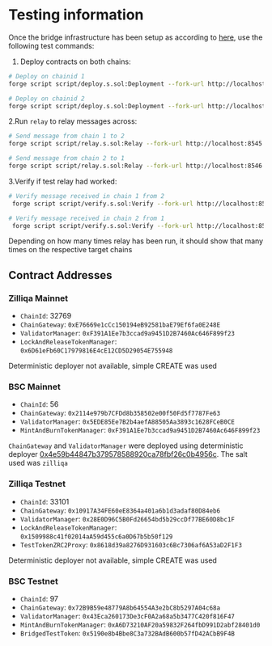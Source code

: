 # Testing information

Once the bridge infrastructure has been setup as according to [here](../bridge-validators/README.md), use the following test commands:

1. Deploy contracts on both chains:

```sh
# Deploy on chainid 1
forge script script/deploy.s.sol:Deployment --fork-url http://localhost:8545 --broadcast
```

```sh
# Deploy on chainid 2
forge script script/deploy.s.sol:Deployment --fork-url http://localhost:8546 --broadcast
```

2.Run `relay` to relay messages across:

```sh
# Send message from chain 1 to 2
forge script script/relay.s.sol:Relay --fork-url http://localhost:8545 --broadcast
```

```sh
# Send message from chain 2 to 1
forge script script/relay.s.sol:Relay --fork-url http://localhost:8546 --broadcast
```

3.Verify if test relay had worked:

```sh
# Verify message received in chain 1 from 2
 forge script script/verify.s.sol:Verify --fork-url http://localhost:8545 --broadcast
```

```sh
# Verify message received in chain 2 from 1
 forge script script/verify.s.sol:Verify --fork-url http://localhost:8546 --broadcast
```

Depending on how many times relay has been run, it should show that many times on the respective target chains

## Contract Addresses

### Zilliqa Mainnet

- `ChainId`: 32769
- `ChainGateway`: `0xE76669e1cCc150194eB92581baE79Ef6fa0E248E`
- `ValidatorManager`: `0xF391A1Ee7b3ccad9a9451D2B7460Ac646F899f23`
- `LockAndReleaseTokenManager`: `0x6D61eFb60C17979816E4cE12CD5D29054E755948`

Deterministic deployer not available, simple CREATE was used

### BSC Mainnet

- `ChainId`: 56
- `ChainGateway`: `0x2114e979b7CFDd8b358502e00f50Fd5f7787Fe63`
- `ValidatorManager`: `0x5EDE85Ee7B2b4aefA88505Aa3893c1628FCeB0CE`
- `MintAndBurnTokenManager`: `0xF391A1Ee7b3ccad9a9451D2B7460Ac646F899f23`

`ChainGateway` and `ValidatorManager` were deployed using deterministic deployer [0x4e59b44847b379578588920ca78fbf26c0b4956c](https://github.com/Arachnid/deterministic-deployment-proxy). The salt used was `zilliqa`

### Zilliqa Testnet

- `ChainId`: 33101
- `ChainGateway`: `0x10917A34FE60eE8364a401a6b1d3adaf80D84eb6`
- `ValidatorManager`: `0x28E0D96C5B0Fd26654bd5b29ccDf77BE60D8bc1F`
- `LockAndReleaseTokenManager`: `0x1509988c41f02014aA59d455c6a0D67b5b50f129`
- `TestTokenZRC2Proxy`: `0x8618d39a8276D931603c6Bc7306af6A53aD2F1F3`

Deterministic deployer not available, simple CREATE was used

### BSC Testnet

- `ChainId`: 97
- `ChainGateway`: `0x72B9B59e48779A8b64554A3e2bC8b5297A04c68a`
- `ValidatorManager`: `0x43Eca260173De3cF0A2a68a5b3477C420f816F47`
- `MintAndBurnTokenManager`: `0xA6D73210AF20a59832F264fbD991D2abf28401d0`
- `BridgedTestToken`: `0x5190e8b4Bbe8C3a732BAdB600b57fD42ACbB9F4B`
